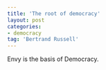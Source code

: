 ```yaml
---
title: 'The root of democracy'
layout: post
categories:
- democracy
tag: 'Bertrand Russell'
---
```


Envy is the basis of Democracy.